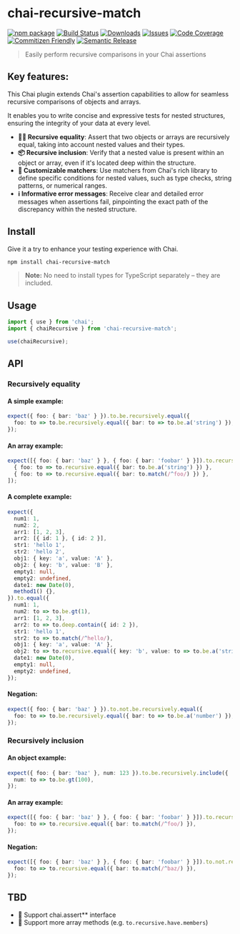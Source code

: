 # chai-recursive-match

[![npm package][npm-img]][npm-url]
[![Build Status][build-img]][build-url]
[![Downloads][downloads-img]][downloads-url]
[![Issues][issues-img]][issues-url]
[![Code Coverage][codecov-img]][codecov-url]
[![Commitizen Friendly][commitizen-img]][commitizen-url]
[![Semantic Release][semantic-release-img]][semantic-release-url]

> Easily perform recursive comparisons in your Chai assertions

## Key features:

This Chai plugin extends Chai's assertion capabilities to allow for seamless recursive comparisons of objects and arrays.

It enables you to write concise and expressive tests for nested structures, ensuring the integrity of your data at every level.

- **👯‍♀️ Recursive equality**: Assert that two objects or arrays are recursively equal, taking into account nested values and their types.
- **📦 Recursive inclusion**: Verify that a nested value is present within an object or array, even if it's located deep within the structure.
- **🔧 Customizable matchers**: Use matchers from Chai's rich library to define specific conditions for nested values, such as type checks, string patterns, or numerical ranges.
- **ℹ️ Informative error messages**: Receive clear and detailed error messages when assertions fail, pinpointing the exact path of the discrepancy within the nested structure.

## Install

Give it a try to enhance your testing experience with Chai.

```bash
npm install chai-recursive-match
```

> **Note:** No need to install types for TypeScript separately – they are included.

## Usage

```ts
import { use } from 'chai';
import { chaiRecursive } from 'chai-recursive-match';

use(chaiRecursive);
```

## API

### Recursively equality

#### A simple example:

```ts
expect({ foo: { bar: 'baz' } }).to.be.recursively.equal({
  foo: to => to.be.recursively.equal({ bar: to => to.be.a('string') }),
});
```

#### An array example:

```ts
expect([{ foo: { bar: 'baz' } }, { foo: { bar: 'foobar' } }]).to.recursive.equal([
  { foo: to => to.recursive.equal({ bar: to.be.a('string') }) },
  { foo: to => to.recursive.equal({ bar: to.match(/^foo/) }) },
]);
```

#### A complete example:

```ts
expect({
  num1: 1,
  num2: 2,
  arr1: [1, 2, 3],
  arr2: [{ id: 1 }, { id: 2 }],
  str1: 'hello 1',
  str2: 'hello 2',
  obj1: { key: 'a', value: 'A' },
  obj2: { key: 'b', value: 'B' },
  empty1: null,
  empty2: undefined,
  date1: new Date(0),
  method1() {},
}).to.equal({
  num1: 1,
  num2: to => to.be.gt(1),
  arr1: [1, 2, 3],
  arr2: to => to.deep.contain({ id: 2 }),
  str1: 'hello 1',
  str2: to => to.match(/^hello/),
  obj1: { key: 'a', value: 'A' },
  obj2: to => to.recursive.equal({ key: 'b', value: to => to.be.a('string') }),
  date1: new Date(0),
  empty1: null,
  empty2: undefined,
});
```

#### Negation:

```ts
expect({ foo: { bar: 'baz' } }).to.not.be.recursively.equal({
  foo: to => to.be.recursively.equal({ bar: to => to.be.a('number') }),
});
```

### Recursively inclusion

#### An object example:

```ts
expect({ foo: { bar: 'baz' }, num: 123 }).to.be.recursively.include({
  num: to => to.be.gt(100),
});
```

#### An array example:

```ts
expect([{ foo: { bar: 'baz' } }, { foo: { bar: 'foobar' } }]).to.recursive.include({
  foo: to => to.recursive.equal({ bar: to.match(/^foo/) }),
});
```

#### Negation:

```ts
expect([{ foo: { bar: 'baz' } }, { foo: { bar: 'foobar' } }]).to.not.recursive.include({
  foo: to => to.recursive.equal({ bar: to.match(/^baz/) }),
});
```

## TBD

- 🚧 Support chai.assert\*\* interface
- 🚧 Support more array methods (e.g. `to.recursive.have.members`)

[build-img]: https://github.com/ryansonshine/typescript-npm-package-template/actions/workflows/release.yml/badge.svg
[build-url]: https://github.com/ryansonshine/typescript-npm-package-template/actions/workflows/release.yml
[downloads-img]: https://img.shields.io/npm/dt/typescript-npm-package-template
[downloads-url]: https://www.npmtrends.com/typescript-npm-package-template
[npm-img]: https://img.shields.io/npm/v/typescript-npm-package-template
[npm-url]: https://www.npmjs.com/package/typescript-npm-package-template
[issues-img]: https://img.shields.io/github/issues/ryansonshine/typescript-npm-package-template
[issues-url]: https://github.com/ryansonshine/typescript-npm-package-template/issues
[codecov-img]: https://codecov.io/gh/ryansonshine/typescript-npm-package-template/branch/main/graph/badge.svg
[codecov-url]: https://codecov.io/gh/ryansonshine/typescript-npm-package-template
[semantic-release-img]: https://img.shields.io/badge/%20%20%F0%9F%93%A6%F0%9F%9A%80-semantic--release-e10079.svg
[semantic-release-url]: https://github.com/semantic-release/semantic-release
[commitizen-img]: https://img.shields.io/badge/commitizen-friendly-brightgreen.svg
[commitizen-url]: http://commitizen.github.io/cz-cli/
